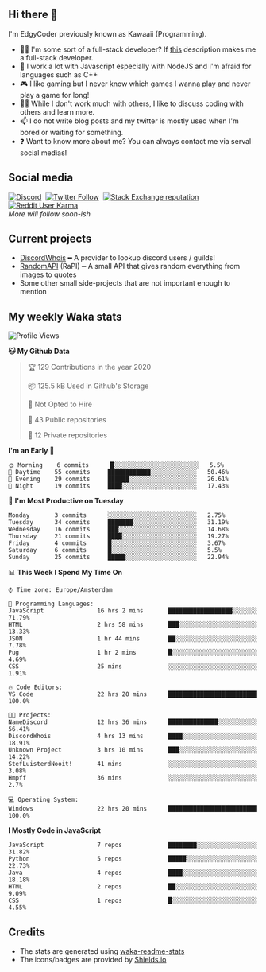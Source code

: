## Hi there 👋
I'm EdgyCoder previously known as Kawaaii (Programming).  
- 👨‍💻 I'm some sort of a full-stack developer? If [this](https://www.w3schools.com/whatis/whatis_fullstack.asp) description makes me a full-stack developer.
- 🌱 I work a lot with Javascript especially with NodeJS and I'm afraid for languages such as C++
- 🎮 I like gaming but I never know which games I wanna play and never play a game for long!
- 👯‍♀️ While I don't work much with others, I like to discuss coding with others and learn more.
- 📫 I do not write blog posts and my twitter is mostly used when I'm bored or waiting for something.
- ❓ Want to know more about me? You can always contact me via serval social medias!

## Social media
[![Discord](https://img.shields.io/discord/661411850856038431?label=Discord%20Guild&style=for-the-badge&logo=discord&logoColor=ffffff)](https://discord.gg/44yKPxm)
‎‎ [![Twitter Follow](https://img.shields.io/twitter/follow/edgycoder?color=%231DA1F2&label=Twitter&style=for-the-badge&logo=twitter&logoColor=ffffff)](https://twitter.com/EdgyCoder)
‎‎ [![Stack Exchange reputation](https://img.shields.io/stackexchange/stackoverflow/r/12418331?color=%23F48024&label=Stack%20overflow&style=for-the-badge&logo=stackoverflow&logoColor=ffffff)](https://stackoverflow.com/users/12418331/kawaaii)
‎‎ [![Reddit User Karma](https://img.shields.io/reddit/user-karma/combined/Kawaaii-Programming?label=Reddit&style=for-the-badge&logo=reddit&logoColor=ffffff)](https://www.reddit.com/user/Kawaaii-Programming)  
*More will follow soon-ish*

## Current projects
- [DiscordWhois](https://discordwhois.xyz) ━ A provider to lookup discord users / guilds!
- [RandomAPI](https://random.rest) (RaPI) ━ A small API that gives random everything from images to quotes
- Some other small side-projects that are not important enough to mention

## My weekly Waka stats
<!--START_SECTION:waka-->
![Profile Views](http://img.shields.io/badge/Profile%20Views-345-blue)

**🐱 My Github Data** 

> 🏆 129 Contributions in the year 2020
 > 
> 📦 125.5 kB Used in Github's Storage 
 > 
> 🚫 Not Opted to Hire
 > 
> 📜 43 Public repositories
 > 
> 🔑 12 Private repositories 

**I'm an Early 🐤** 

```text
🌞 Morning    6 commits      █░░░░░░░░░░░░░░░░░░░░░░░░   5.5% 
🌆 Daytime    55 commits     ████████████░░░░░░░░░░░░░   50.46% 
🌃 Evening    29 commits     ██████░░░░░░░░░░░░░░░░░░░   26.61% 
🌙 Night      19 commits     ████░░░░░░░░░░░░░░░░░░░░░   17.43%

```
📅 **I'm Most Productive on Tuesday** 

```text
Monday       3 commits      ░░░░░░░░░░░░░░░░░░░░░░░░░   2.75% 
Tuesday      34 commits     ███████░░░░░░░░░░░░░░░░░░   31.19% 
Wednesday    16 commits     ███░░░░░░░░░░░░░░░░░░░░░░   14.68% 
Thursday     21 commits     ████░░░░░░░░░░░░░░░░░░░░░   19.27% 
Friday       4 commits      █░░░░░░░░░░░░░░░░░░░░░░░░   3.67% 
Saturday     6 commits      █░░░░░░░░░░░░░░░░░░░░░░░░   5.5% 
Sunday       25 commits     █████░░░░░░░░░░░░░░░░░░░░   22.94%

```


📊 **This Week I Spend My Time On** 

```text
⌚︎ Time zone: Europe/Amsterdam

💬 Programming Languages: 
JavaScript               16 hrs 2 mins       ██████████████████░░░░░░░   71.79% 
HTML                     2 hrs 58 mins       ███░░░░░░░░░░░░░░░░░░░░░░   13.33% 
JSON                     1 hr 44 mins        ██░░░░░░░░░░░░░░░░░░░░░░░   7.78% 
Pug                      1 hr 2 mins         █░░░░░░░░░░░░░░░░░░░░░░░░   4.69% 
CSS                      25 mins             ░░░░░░░░░░░░░░░░░░░░░░░░░   1.91%

🔥 Code Editors: 
VS Code                  22 hrs 20 mins      █████████████████████████   100.0%

🐱‍💻 Projects: 
NameDiscord              12 hrs 36 mins      ██████████████░░░░░░░░░░░   56.41% 
DiscordWhois             4 hrs 13 mins       ████░░░░░░░░░░░░░░░░░░░░░   18.91% 
Unknown Project          3 hrs 10 mins       ███░░░░░░░░░░░░░░░░░░░░░░   14.22% 
StefLuisterdNooit!       41 mins             ░░░░░░░░░░░░░░░░░░░░░░░░░   3.08% 
Hmpff                    36 mins             ░░░░░░░░░░░░░░░░░░░░░░░░░   2.7%

💻 Operating System: 
Windows                  22 hrs 20 mins      █████████████████████████   100.0%

```

**I Mostly Code in JavaScript** 

```text
JavaScript               7 repos             ████████░░░░░░░░░░░░░░░░░   31.82% 
Python                   5 repos             █████░░░░░░░░░░░░░░░░░░░░   22.73% 
Java                     4 repos             ████░░░░░░░░░░░░░░░░░░░░░   18.18% 
HTML                     2 repos             ██░░░░░░░░░░░░░░░░░░░░░░░   9.09% 
CSS                      1 repos             █░░░░░░░░░░░░░░░░░░░░░░░░   4.55%

```



<!--END_SECTION:waka-->

## Credits
- The stats are generated using [waka-readme-stats](https://github.com/anmol098/waka-readme-stats)
- The icons/badges are provided by [Shields.io](https://shields.io/)
